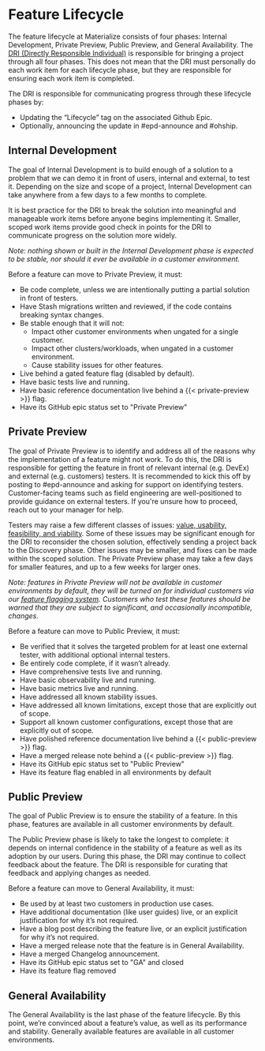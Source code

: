 # Feature Lifecycle

The feature lifecycle at Materialize consists of four phases:
Internal Development, Private Preview, Public Preview, and General
Availability. The [DRI (Directly Responsible Individual)](./project-management.md)
is responsible for bringing a project through all four phases.
This does not mean that the DRI must personally do each work item
for each lifecycle phase, but they are responsible for ensuring
each work item is completed.

The DRI is responsible for communicating progress through these
lifecycle phases by:

- Updating the “Lifecycle” tag on the associated Github Epic.
- Optionally, announcing the update in #epd-announce and #ohship.

## Internal Development

The goal of Internal Development is to build enough of a solution
to a problem that we can demo it in front of users, internal and external,
to test it. Depending on the size and scope of a project,
Internal Development can take anywhere from a few days to a few months to complete.

It is best practice for the DRI to break the solution into meaningful
and manageable work items before anyone begins implementing it.
Smaller, scoped work items provide good check in points for the
DRI to communicate progress on the solution more widely.

_Note: nothing shown or built in the Internal Development phase is
expected to be stable, nor should it ever be available in a customer environment._

Before a feature can move to Private Preview, it must:

- Be code complete, unless we are intentionally putting a
  partial solution in front of testers.
- Have Stash migrations written and reviewed, if the code contains
  breaking syntax changes.
- Be stable enough that it will not:
    - Impact other customer environments when ungated for a single customer.
    - Impact other clusters/workloads, when ungated in a customer environment.
    - Cause stability issues for other features.
- Live behind a gated feature flag (disabled by default).
- Have basic tests live and running.
- Have basic reference documentation live behind a {{< private-preview >}} flag.
- Have its GitHub epic status set to "Private Preview"

## Private Preview

The goal of Private Preview is to identify and address all of
the reasons why the implementation of a feature might not work.
To do this, the DRI is responsible for getting the feature in
front of relevant internal (e.g. DevEx) and external (e.g. customers)
testers. It is recommended to kick this off by posting to
#epd-announce and asking for support on identifying testers.
Customer-facing teams such as field engineering are well-positioned
to provide guidance on external testers. If you're unsure how
to proceed, reach out to your manager for help.

Testers may raise a few different classes of issues:
[value, usability, feasibility, and viability](https://www.svpg.com/four-big-risks/).
Some of these issues may be significant enough for the DRI to
reconsider the chosen solution, effectively sending a project
back to the Discovery phase. Other issues may be smaller, and
fixes can be made within the scoped solution. The Private Preview
phase may take a few days for smaller features, and up to a few
weeks for larger ones.

_Note: features in Private Preview will not be available in
customer environments by default, they will be turned on for
individual customers via our [feature flagging system](https://www.notion.so/materialize/45cf26682e1b4d1d87325d04f5885725).
Customers who test these features should be warned that they
are subject to significant, and occasionally incompatible, changes._

Before a feature can move to Public Preview, it must:

- Be verified that it solves the targeted problem for at least
  one external tester, with additional optional internal testers.
- Be entirely code complete, if it wasn’t already.
- Have comprehensive tests live and running.
- Have basic observability live and running.
- Have basic metrics live and running.
- Have addressed all known stability issues.
- Have addressed all known limitations, except those that are explicitly out of scope.
- Support all known customer configurations, except those that are explicitly out of scope.
- Have polished reference documentation live behind a {{< public-preview >}} flag.
- Have a merged release note behind a {{< public-preview >}} flag.
- Have its GitHub epic status set to "Public Preview"
- Have its feature flag enabled in all environments by default

## Public Preview

The goal of Public Preview is to ensure the stability of a
feature. In this phase, features are available in all customer
environments by default.

The Public Preview phase is likely to take the longest to
complete: it depends on internal confidence in the stability of
a feature as well as its adoption by our users. During this phase,
the DRI may continue to collect feedback about the feature. The
DRI is responsible for curating that feedback and applying
changes as needed.

Before a feature can move to General Availability, it must:

- Be used by at least two customers in production use cases.
- Have additional documentation (like user guides) live, or
  an explicit justification for why it’s not required.
- Have a blog post describing the feature live, or an explicit
  justification for why it’s not required.
- Have a merged release note that the feature is in General Availability.
- Have a merged Changelog announcement.
- Have its GitHub epic status set to "GA" and closed
- Have its feature flag removed

## General Availability

The General Availability is the last phase of the feature
lifecycle. By this point, we’re convinced about a feature’s value,
as well as its performance and stability. Generally available
features are available in all customer environments.
